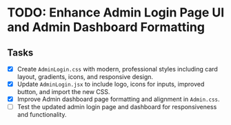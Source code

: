 # TODO: Enhance Admin Login Page UI and Admin Dashboard Formatting

## Tasks
- [x] Create `AdminLogin.css` with modern, professional styles including card layout, gradients, icons, and responsive design.
- [x] Update `AdminLogin.jsx` to include logo, icons for inputs, improved button, and import the new CSS.
- [x] Improve Admin dashboard page formatting and alignment in `Admin.css`.
- [ ] Test the updated admin login page and dashboard for responsiveness and functionality.
